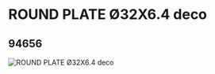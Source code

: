 # ROUND PLATE Ø32X6.4 deco
## 94656
![ROUND PLATE Ø32X6.4 deco](https://lc-www-live-s.legocdn.com/media/bricks/5/2/4616174.jpg)